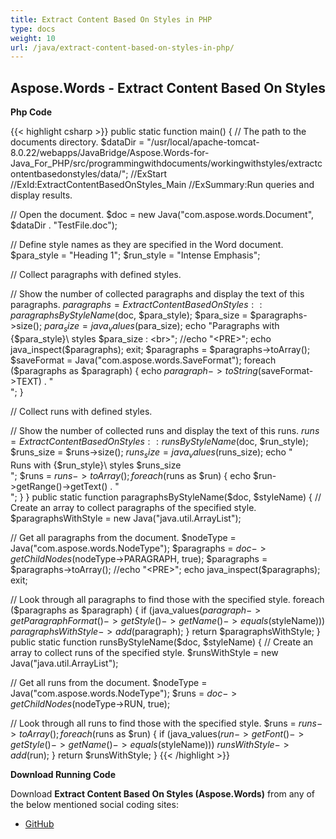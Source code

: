 ```yaml
---
title: Extract Content Based On Styles in PHP
type: docs
weight: 10
url: /java/extract-content-based-on-styles-in-php/
---
```


## **Aspose.Words - Extract Content Based On Styles**
**Php Code**

{{< highlight csharp >}}
public static function main() {
// The path to the documents directory.
$dataDir = "/usr/local/apache-tomcat-8.0.22/webapps/JavaBridge/Aspose.Words-for-Java_For_PHP/src/programmingwithdocuments/workingwithstyles/extractcontentbasedonstyles/data/";
//ExStart
//ExId:ExtractContentBasedOnStyles_Main
//ExSummary:Run queries and display results.

// Open the document.
$doc = new Java("com.aspose.words.Document", $dataDir . "TestFile.doc");

// Define style names as they are specified in the Word document.
$para_style = "Heading 1";
$run_style = "Intense Emphasis";

// Collect paragraphs with defined styles.

// Show the number of collected paragraphs and display the text of this paragraphs.
$paragraphs = ExtractContentBasedOnStyles::paragraphsByStyleName($doc, $para_style);
$para_size = $paragraphs->size();
$para_size = java_values($para_size);
echo "Paragraphs with \{$para_style}\ styles $para_size  : <br>";
//echo "<PRE>"; echo java_inspect($paragraphs); exit;
$paragraphs = $paragraphs->toArray();
$saveFormat = Java("com.aspose.words.SaveFormat");
foreach ($paragraphs as $paragraph) {
echo $paragraph->toString($saveFormat->TEXT) . "<BR>";
}

// Collect runs with defined styles.

// Show the number of collected runs and display the text of this runs.
$runs = ExtractContentBasedOnStyles::runsByStyleName($doc, $run_style);
$runs_size = $runs->size();
$runs_size = java_values($runs_size);
echo "<BR> Runs with \{$run_style}\ styles $runs_size <BR>";
$runs = $runs->toArray();
foreach ($runs as $run) {
echo $run->getRange()->getText() . "<BR>";
}
}
public static function paragraphsByStyleName($doc, $styleName) {
// Create an array to collect paragraphs of the specified style.
$paragraphsWithStyle = new Java("java.util.ArrayList");

// Get all paragraphs from the document.
$nodeType = Java("com.aspose.words.NodeType");
$paragraphs = $doc->getChildNodes($nodeType->PARAGRAPH, true);
$paragraphs = $paragraphs->toArray();
//echo "<PRE>"; echo java_inspect($paragraphs); exit;

// Look through all paragraphs to find those with the specified style.
foreach ($paragraphs as $paragraph)
{
if (java_values($paragraph->getParagraphFormat()->getStyle()->getName()->equals($styleName)))
$paragraphsWithStyle->add($paragraph);
}
return $paragraphsWithStyle;
}
public static function runsByStyleName($doc, $styleName) {
// Create an array to collect runs of the specified style.
$runsWithStyle = new Java("java.util.ArrayList");

// Get all runs from the document.
$nodeType = Java("com.aspose.words.NodeType");
$runs = $doc->getChildNodes($nodeType->RUN, true);

// Look through all runs to find those with the specified style.
$runs = $runs->toArray();
foreach ($runs as $run)
{
if (java_values($run->getFont()->getStyle()->getName()->equals($styleName)))
$runsWithStyle->add($run);
}
return $runsWithStyle;
}
{{< /highlight >}}

**Download Running Code**

Download **Extract Content Based On Styles (Aspose.Words)** from any of the below mentioned social coding sites:

- [GitHub](https://github.com/aspose-words/Aspose.Words-for-Java/blob/master/Plugins/Aspose_Words_Java_for_PHP/src/programmingwithdocuments/workingwithstyles/extractcontentbasedonstyles/php/ExtractContentBasedOnStyles.php)

